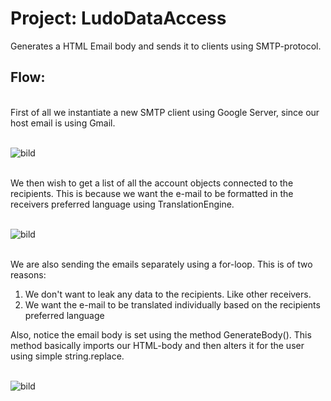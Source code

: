 # Project: LudoDataAccess
Generates a HTML Email body and sends it to clients using SMTP-protocol.
## Flow:
<br>
First of all we instantiate a new SMTP client using Google Server, since our host email is using Gmail.
<br>
<br>

![bild](https://user-images.githubusercontent.com/70197523/120022388-a36dc800-bfec-11eb-9681-1ffeb35c5d96.png)

<br>
We then wish to get a list of all the account objects connected to the recipients. This is because we want the e-mail to be formatted in the receivers preferred language using TranslationEngine.<br><br>

![bild](https://user-images.githubusercontent.com/70197523/120022562-dc0da180-bfec-11eb-89fb-f682671b22ba.png)

<br>
We are also sending the emails separately using a for-loop. This is of two reasons:
<ol>
  <li>We don't want to leak any data to the recipients. Like other receivers.</li>
  <li>We want the e-mail to be translated individually based on the recipients preferred language</li>
  </ol>
Also, notice the email body is set using the method GenerateBody(). This method basically imports our HTML-body and then alters it for the user using simple string.replace.
<br><br>

![bild](https://user-images.githubusercontent.com/70197523/120022760-25f68780-bfed-11eb-9bf4-c82388b3df2e.png)
